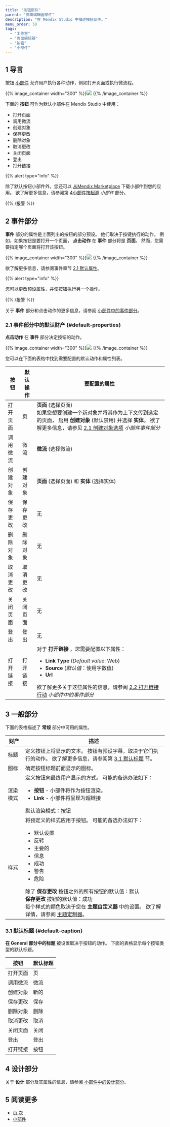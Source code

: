 ```yaml
---
title: "按钮部件"
parent: "页面编辑器部件"
description: "在 Mendix Studio 中描述按钮部件。"
menu_order: 50
tags:
  - "工作室"
  - "页面编辑器"
  - "按钮"
  - "小部件"
---
```


## 1 导言

按钮 [小部件](page-editor-widgets) 允许用户执行各种动作，例如打开页面或执行微流程。

{{% image_container width="300" %}}![](attachments/page-editor-widgets-buttons/button-widgets.png)
{{% /image_container %}}

下面的 **按钮** 可作为默认小部件在 Mendix Studio 中使用：

* 打开页面
* 调用微流
* 创建对象
* 保存更改
* 删除对象
* 取消更改
* 关闭页面
* 登出
* 打开链接

{{% alert type="info" %}}

除了默认按钮小部件外，您还可以 [从Mendix Marketplace](https://marketplace.mendix.com/) 下载小部件到您的应用。 欲了解更多信息，请参阅第 [4小部件按起源](page-editor-widgets#widgets-by-origin) *小部件* 部分。

{{% /报警 %}}

## 2 事件部分

**事件** 部分的属性是上面列出的按钮的部分预设。 他们取决于按键执行的动作。 例如，如果按钮是要打开一个页面， **点击动作** 在 **事件** 部分将是 **页面**。 然而，您需要指定哪个页面将打开该按钮。

{{% image_container width="300" %}}![](attachments/page-editor-widgets-buttons/events-section-page-button.png)
{{% /image_container %}}

欲了解更多信息，请参阅事件章节 [2.1 默认属性](#default-properties)。

{{% alert type="info" %}}

您可以更改预设属性，并使按钮执行另一个操作。

{{% /报警 %}}

关于 **事件** 部分和点击动作的更多信息，请参阅 [小部件中的事件部分](page-editor-widgets-events-section)。

### 2.1 事件部分中的默认财产 {#default-properties}

**点击动作** 在 **事件** 部分决定按钮的动作。

{{% image_container width="300" %}}![](attachments/page-editor-widgets-buttons/events-section.png)
{{% /image_container %}}

您可以在下面的表格中找到需要配置的默认动作和属性列表。

| 按钮   | 默认操作 | 要配置的属性                                                                                                                                                                            |
| ---- | ---- | --------------------------------------------------------------------------------------------------------------------------------------------------------------------------------- |
| 打开页面 | 页    | **页面** (选择页面) <br />如果您想要创建一个新对象并将其作为上下文传到选定的页面， 启用 **创建对象** (默认禁用) 并选择 **实体**。 欲了解更多信息，请参见 [2.1 创建对象选项](page-editor-widgets-events-section#create-object-option) *小部件事件部分* |
| 调用微流 | 微流   | **微流** (选择微流)                                                                                                                                                                     |
| 创建对象 | 创建对象 | **页面** (选择页面) 和 **实体** (选择实体)                                                                                                                                                     |
| 保存更改 | 保存更改 | 无                                                                                                                                                                                 |
| 删除对象 | 删除对象 | 无                                                                                                                                                                                 |
| 取消更改 | 取消更改 | 无                                                                                                                                                                                 |
| 关闭页面 | 关闭页面 | 无                                                                                                                                                                                 |
| 登出   | 登出   | 无                                                                                                                                                                                 |
| 打开链接 | 打开链接 | 对于 **打开链接** ，您需要配置以下属性： <ul><li>**Link Type** (*Default value*: Web)</li><li>**Source** (*默认值*：使用字数值)</li><li>**Url**</li></ul> 欲了解更多关于这些属性的信息，请参阅 [2.2 打开链接行动](page-editor-widgets-events-section#open-link-action) *小部件中的事件部分*                                  |

## 3 一般部分

下面的表格描述了 **常规** 部分中可用的属性。

| 财产   | 描述                                                                                                                                                                                         |
| ---- | ------------------------------------------------------------------------------------------------------------------------------------------------------------------------------------------ |
| 标题   | 定义按钮上将显示的文本。 按钮有预设字幕，取决于它们执行的动作。 欲了解更多信息，请参阅第 [3.1 默认标题](#default-caption) 节。                                                                                                              |
| 图标   | 确定按钮标题前面显示的图标。                                                                                                                                                                             |
| 渲染模式 | 定义按钮向最终用户显示的方式。 可能的备选办法如下： <ul><li>**按钮** - 小部件将作为按钮渲染。</li><li>**Link** - 小部件将呈现为超链接</li></ul>默认渲染模式：按钮                                                                                                                               |
| 样式   | 将预定义的样式应用于按钮。 可能的备选办法如下： <ul><li>默认设置</li><li>反转</li><li>主要的</li><li>信息</li><li>成功</li><li>警告</li><li>危险</li></ul>除了 **保存更改** 按钮之外的所有按钮的默认值：默认<br /> **保存更改** 按钮的默认值：成功<br />每个样式的颜色取决于您在 **主题自定义器** 中的设置。 欲了解详情，请参阅 [主题定制器](theme-customizer)。 |

### 3.1 默认标题 {#default-caption}

**在 **General** 部分中的标题** 被设置取决于按钮的动作。 下面的表格显示每个按钮类型的默认标题。

| 按钮   | 默认标题 |
| ---- | ---- |
| 打开页面 | 页    |
| 调用微流 | 微流   |
| 创建对象 | 新的   |
| 保存更改 | 保存   |
| 删除对象 | 删除   |
| 取消更改 | 取消   |
| 关闭页面 | 关闭   |
| 登出   | 登出   |
| 打开链接 | 按钮   |

## 4 设计部分

关于 **设计** 部分及其属性的信息，请参阅 [小部件中的设计部分](page-editor-widgets-design-section)。

## 5 阅读更多

* [页 次](page-editor)
* [小部件](页面编辑器部件)
